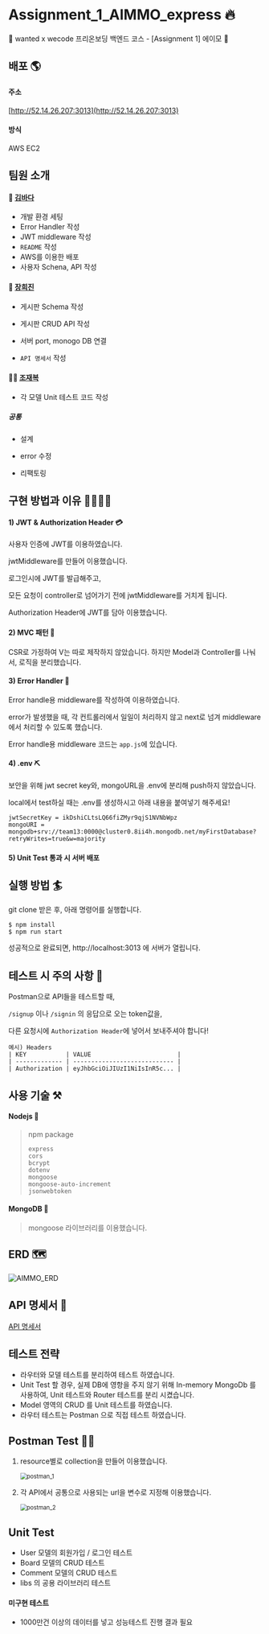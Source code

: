 # Assignment_1_AIMMO_express 🔥

🧩 wanted x wecode 프리온보딩 백엔드 코스 - [Assignment 1] 에이모 🧩



## 배포 🌎

#### 주소

[http://52.14.26.207:3013](http://52.14.26.207:3013)

#### 방식

AWS EC2 

## 팀원 소개

#### 🦄 [김바다](https://github.com/sally0226) 

- 개발 환경 세팅
- Error Handler 작성
- JWT middleware 작성
- `README` 작성
- AWS를 이용한 배포
- 사용자 Schena, API 작성

#### 👻 [장희진](https://github.com/heejin99)

- 게시판 Schema 작성

- 게시판 CRUD API 작성

- 서버 port, monogo DB 연결 
- `API 명세서` 작성

#### 👩‍💻 [조재복](https://github.com/ildang100)

- 각 모델 Unit 테스트 코드 작성

##### 공통

- 설계

- error 수정 

- 리팩토링 

  

## 구현 방법과 이유 👷‍♂️👷‍♀️

#### 1) JWT & Authorization Header 💳

사용자 인증에 JWT를 이용하였습니다.

jwtMiddleware를 만들어 이용했습니다.

로그인시에 JWT를 발급해주고,

모든 요청이 controller로 넘어가기 전에 jwtMiddleware를 거치게 됩니다.

Authorization Header에 JWT를 담아 이용했습니다.

#### 2) MVC 패턴 🎨

CSR로 가정하여 V는 따로 제작하지 않았습니다. 하지만 Model과 Controller를 나눠서, 로직을 분리했습니다.

#### 3) Error Handler 🚫

Error handle용 middleware를 작성하여 이용하였습니다.

error가 발생했을 때, 각 컨트롤러에서 일일이 처리하지 않고 next로 넘겨 middleware에서 처리할 수 있도록 했습니다.

Error handle용 middleware 코드는 `app.js`에 있습니다.

#### 4) .env ⛏

보안을 위해 jwt secret key와, mongoURL을 .env에 분리해 push하지 않았습니다.

local에서 test하실 때는 .env를 생성하시고 아래 내용을 붙여넣기 해주세요!

```
jwtSecretKey = ikDshiCLtsLQ66fiZMyr9qjS1NVNbWpz
mongoURI = mongodb+srv://team13:0000@cluster0.8ii4h.mongodb.net/myFirstDatabase?retryWrites=true&w=majority
```

#### 5) Unit Test 통과 시 서버 배포



## 실행 방법 🏄

git clone 받은 후, 아래 명령어를 실행합니다.

```
$ npm install
$ npm run start
```

성공적으로 완료되면, http://localhost:3013 에 서버가 열립니다.



## 테스트 시 주의 사항 🌠

Postman으로 API들을 테스트할 때,

`/signup` 이나 `/signin` 의 응답으로 오는 token값을, 

다른 요청시에 `Authorization Header`에 넣어서 보내주셔야 합니다!

```
예시) Headers
| KEY           | VALUE                        |
| ------------- | ---------------------------- |
| Authorization | eyJhbGciOiJIUzI1NiIsInR5c... |
```



## 사용 기술 ⚒

#### Nodejs 📗

> npm package
>
> ```
> express
> cors
> bcrypt
> dotenv
> mongoose
> mongoose-auto-increment
> jsonwebtoken
> ```

#### MongoDB 📘

> mongoose 라이브러리를 이용했습니다.



## ERD 🗺️

![AIMMO_ERD](https://user-images.githubusercontent.com/60311404/139860476-64427ebb-78b2-4555-9fec-021807509aea.png)


## API 명세서 📩

[API 명세서](https://github.com/preOnboarding-Team13/Assignment_1_AIMMO_express/blob/main/API%20%EB%AA%85%EC%84%B8%EC%84%9C.md#%EC%82%AC%EC%9A%A9%EC%9E%90-api)



## 테스트 전략

- 라우터와 모델 테스트를 분리하여 테스트 하였습니다.
- Unit Test 할 경우, 실제 DB에 영항을 주지 않기 위해 In-memory MongoDb 를 사용하여, Unit 테스트와 Router 테스트를 분리 시켰습니다.
- Model 영역의 CRUD 를 Unit 테스트를 하였습니다.
- 라우터 테스트는 Postman 으로 직접 테스트 하였습니다.



## Postman Test 🧗‍♂️

1. resource별로 collection을 만들어 이용했습니다.

   <img src=".\images\postman_1.png" alt="postman_1" style="zoom:80%;" />

2. 각 API에서 공통으로 사용되는 url을 변수로 지정해 이용했습니다.

   <img src=".\images\postman_2.png" alt="postman_2" style="zoom:80%;" />



## Unit Test

- User 모델의 회원가입 / 로그인 테스트
- Board 모델의 CRUD 테스트
- Comment 모델의 CRUD 테스트
- libs 의 공용 라이브러리 테스트

#### 미구현 테스트
- 1000만건 이상의 데이터를 넣고 성능테스트 진행 결과 필요